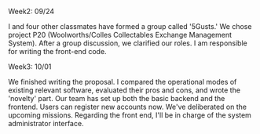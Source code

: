 Week2: 09/24


I and four other classmates have formed a group called '5Gusts.' We chose project P20 (Woolworths/Colles Collectables Exchange Management System). After a group discussion, we clarified our roles. I am responsible for writing the front-end code.



Week3: 10/01


We finished writing the proposal. I compared the operational modes of existing relevant software, evaluated their pros and cons, and wrote the 'novelty' part.
Our team has set up both the basic backend and the frontend. Users can register new accounts now.
We've deliberated on the upcoming missions. Regarding the front end, I'll be in charge of the system administrator interface.
